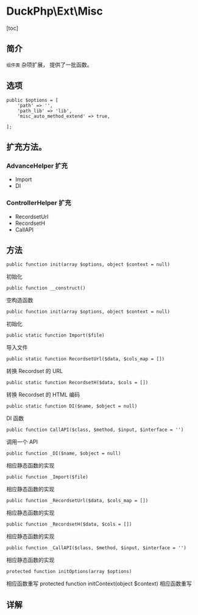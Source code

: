 # DuckPhp\Ext\Misc
[toc]

## 简介
`组件类` 杂项扩展， 提供了一批函数。

## 选项
    public $options = [
        'path' => '',
        'path_lib' => 'lib',
        'misc_auto_method_extend' => true,
    
    ];
##  扩充方法。
### AdvanceHelper 扩充

- Import
- DI

### ControllerHelper 扩充

- RecordsetUrl
- RecordsetH
- CallAPI

## 方法

    public function init(array $options, object $context = null)
初始化

    public function __construct()
空构造函数

    public function init(array $options, object $context = null)
初始化

    public static function Import($file)
导入文件

    public static function RecordsetUrl($data, $cols_map = [])
转换 Recordset 的 URL

    public static function RecordsetH($data, $cols = [])
转换 Recordset 的 HTML 编码

    public static function DI($name, $object = null)
DI 函数

    public function CallAPI($class, $method, $input, $interface = '')
调用一个 API

    public function _DI($name, $object = null)
相应静态函数的实现

    public function _Import($file)
相应静态函数的实现

    public function _RecordsetUrl($data, $cols_map = [])
相应静态函数的实现

    public function _RecordsetH($data, $cols = [])
相应静态函数的实现

    public function _CallAPI($class, $method, $input, $interface = '')
相应静态函数的实现

    protected function initOptions(array $options)
相应函数重写
    protected function initContext(object $context)
相应函数重写
## 详解


